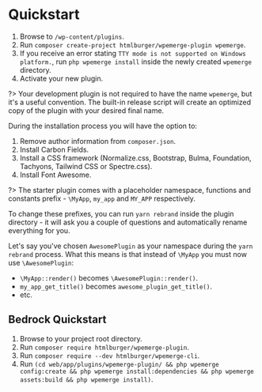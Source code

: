 # Quickstart

1. Browse to `/wp-content/plugins`.
2. Run `composer create-project htmlburger/wpemerge-plugin wpemerge`.
3. If you receive an error stating `TTY mode is not supported on Windows platform.`, run `php wpemerge install` inside the newly created `wpemerge` directory.
4. Activate your new plugin.

?> Your development plugin is not required to have the name `wpemerge`, but it's a useful convention. The built-in release script will create an optimized copy of the plugin with your desired final name.

During the installation process you will have the option to:

1. Remove author information from `composer.json`.
2. Install Carbon Fields.
3. Install a CSS framework (Normalize.css, Bootstrap, Bulma, Foundation, Tachyons, Tailwind CSS or Spectre.css).
4. Install Font Awesome.

?> The starter plugin comes with a placeholder namespace, functions and constants prefix - `\MyApp`, `my_app` and `MY_APP` respectively.

To change these prefixes, you can run `yarn rebrand` inside the plugin directory - it will ask you a couple of questions and automatically rename everything for you.

Let's say you've chosen `AwesomePlugin` as your namespace during the `yarn rebrand` process. What this means is that instead of `\MyApp` you must now use `\AwesomePlugin`:
- `\MyApp::render()` becomes `\AwesomePlugin::render()`.
- `my_app_get_title()` becomes `awesome_plugin_get_title()`.
- etc.

## Bedrock Quickstart

1. Browse to your project root directory.
2. Run `composer require htmlburger/wpemerge-plugin`.
3. Run `composer require --dev htmlburger/wpemerge-cli`.
4. Run `(cd web/app/plugins/wpemerge-plugin/ && php wpemerge config:create && php wpemerge install:dependencies && php wpemerge assets:build && php wpemerge install)`.
